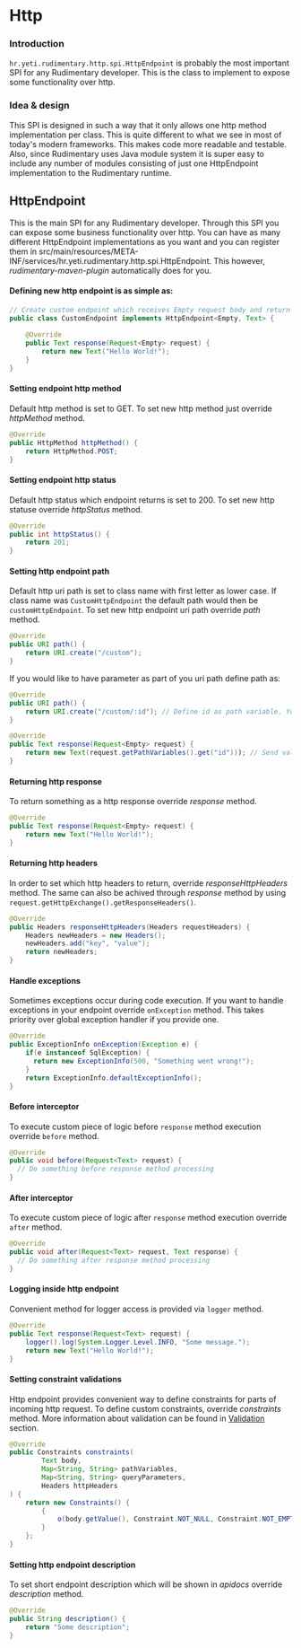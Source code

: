 # Http

### Introduction
`hr.yeti.rudimentary.http.spi.HttpEndpoint` is probably the most important SPI for any Rudimentary developer. This is the class to implement to expose some functionality over http.  

### Idea & design
This SPI is designed in such a way that it only allows one http method implementation per class. This is quite different to what we see in most of today's modern frameworks. This makes code more readable and testable. Also, since Rudimentary uses Java  module system it is super easy to include any number of modules consisting of just one HttpEndpoint implementation to the Rudimentary runtime.

## HttpEndpoint
This is the main SPI for any Rudimentary developer. 
Through this SPI you can expose some business functionality over http.
You can have as many different HttpEndpoint implementations as you want and you can register them in src/main/resources/META-INF/services/hr.yeti.rudimentary.http.spi.HttpEndpoint. This however, *rudimentary-maven-plugin* automatically does for you.

#### Defining new http endpoint is as simple as:
```java
// Create custom endpoint which receives Empty request body and return Text response
public class CustomEndpoint implements HttpEndpoint<Empty, Text> {
    
    @Override
    public Text response(Request<Empty> request) {
        return new Text("Hello World!");
    }
}
```

#### Setting endpoint http method
Default http method is set to GET. To set new http method just override *httpMethod* method.
```java
@Override
public HttpMethod httpMethod() {
    return HttpMethod.POST;
}
```

#### Setting endpoint http status
Default http status which endpoint returns is set to 200. To set new http statuse override *httpStatus* method.
```java
@Override
public int httpStatus() {
    return 201;
}
```

#### Setting http endpoint path
Default http uri path is set to class name with first letter as lower case.
If class name was `CustomHttpEndpoint` the default path would then be `customHttpEndpoint`.
To set new http endpoint uri path override *path* method.
```java
@Override
public URI path() {
    return URI.create("/custom");
}
```
If you would like to have parameter as part of you uri path define path as:
```java
@Override
public URI path() {
    return URI.create("/custom/:id"); // Define id as path variable. You can multiple path variables, e.g. /custom/:id1/dummy/:id2
}

@Override
public Text response(Request<Empty> request) {
    return new Text(request.getPathVariables().get("id"))); // Send value of id path variable as response
}

```

#### Returning http response
To return something as a http response override *response* method.
```java
@Override
public Text response(Request<Empty> request) {
    return new Text("Hello World!");
}
```
#### Returning http headers
In order to set which http headers to return, override *responseHttpHeaders* method.
The same can also be achived through *response* method by using `request.getHttpExchange().getResponseHeaders()`.
```java
@Override
public Headers responseHttpHeaders(Headers requestHeaders) {
    Headers newHeaders = new Headers();
    newHeaders.add("key", "value");
    return newHeaders;
}
```
#### Handle exceptions
Sometimes exceptions occur during code execution. If you want to handle exceptions in your endpoint override
`onException` method. This takes priority over global exception handler if you provide one.
```java
@Override
public ExceptionInfo onException(Exception e) {
    if(e instanceof SqlException) {
      return new ExceptionInfo(500, "Something went wrong!");
    }
    return ExceptionInfo.defaultExceptionInfo();
}
```
#### Before interceptor
To execute custom piece of logic before `response` method execution override `before` method.
```java
@Override
public void before(Request<Text> request) {
  // Do something before response method processing
}
```
#### After interceptor
To execute custom piece of logic after `response` method execution override `after` method.
```java
@Override
public void after(Request<Text> request, Text response) {
  // Do something after response method processing
}
```
#### Logging inside http endpoint
Convenient method for logger access is provided via `logger` method.
```java
@Override
public Text response(Request<Text> request) {
    logger().log(System.Logger.Level.INFO, "Some message.");
    return new Text("Hello World!");
}
```
#### Setting constraint validations
Http endpoint provides convenient way to define constraints for parts of incoming http request.
To define custom constraints, override *constraints* method. More information about validation can be found in [Validation](../validation/README.md) section.
```java
@Override
public Constraints constraints(
        Text body,
        Map<String, String> pathVariables,
        Map<String, String> queryParameters,
        Headers httpHeaders
) {
    return new Constraints() {
        {
            o(body.getValue(), Constraint.NOT_NULL, Constraint.NOT_EMPTY);
        }
    };
}
```
#### Setting http endpoint description
To set short endpoint description which will be shown in *apidocs* override *description* method.
```java
@Override
public String description() {
    return "Some description";
}
```



